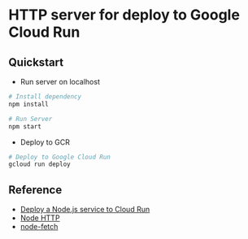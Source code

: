 # HTTP server for deploy to Google Cloud Run

## Quickstart

- Run server on localhost

```sh
# Install dependency
npm install

# Run Server
npm start
```

- Deploy to GCR

```sh
# Deploy to Google Cloud Run
gcloud run deploy
```

## Reference

- [Deploy a Node.js service to Cloud Run](https://cloud.google.com/run/docs/quickstarts/build-and-deploy/deploy-nodejs-service)
- [Node HTTP](https://nodejs.org/api/http.html)
- [node-fetch](https://www.npmjs.com/package/node-fetch)
